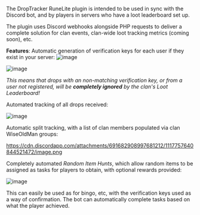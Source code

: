 
The DropTracker RuneLite plugin is intended to be used in sync with the Discord bot, and by players in servers who have a loot leaderboard set up.

The plugin uses Discord webhooks alongside PHP requests to deliver a complete solution for clan events, clan-wide loot tracking metrics (coming soon), etc.

**Features**:
Automatic generation of verification keys for each user if they exist in your server:
![image](https://github.com/joelhalen/droptracker-plugin/assets/128320003/cfced6b0-5033-48b1-9f0f-9eeb63694b35)

![image](https://github.com/joelhalen/droptracker-plugin/assets/128320003/a7ed9529-58b3-4b84-b793-ce5648782c9a)


_This means that drops with an non-matching verification key, or from a user not registered, will be **completely ignored** by the clan's Loot Leaderboard!_


Automated tracking of all drops received:

![image](https://github.com/joelhalen/droptracker-plugin/assets/128320003/7dea5f8c-27d2-4c85-8a74-575fb168cf9b)

Automatic split tracking, with a list of clan members populated via clan WiseOldMan groups:

https://cdn.discordapp.com/attachments/691682908997681212/1117757640844521472/image.png

Completely automated _Random Item Hunts_, which allow random items to be assigned as tasks for players to obtain, with optional rewards provided:

![image](https://github.com/joelhalen/droptracker-plugin/assets/128320003/0c5871de-b706-4715-bdb2-2c36d947f2cf)


This can easily be used as for bingo, etc, with the verification keys used as a way of confirmation. The bot can automatically complete tasks based on what the player achieved.

